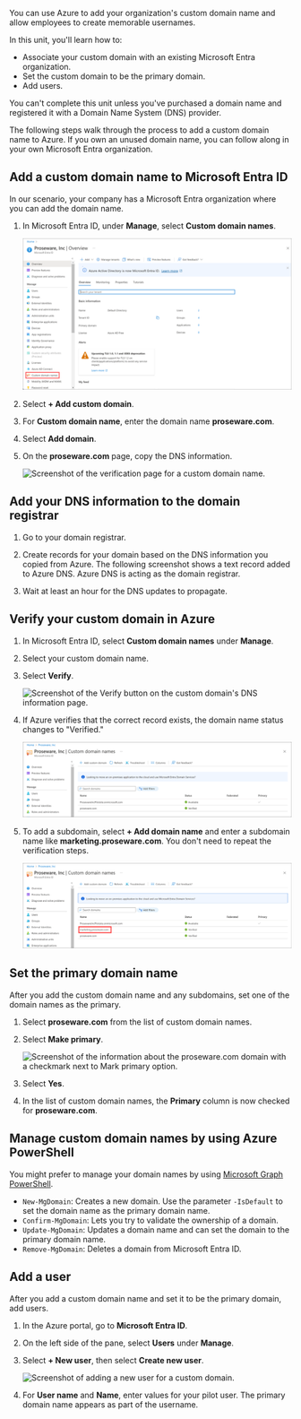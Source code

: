 You can use Azure to add your organization's custom domain name and allow employees to create memorable usernames.

In this unit, you'll learn how to:

- Associate your custom domain with an existing Microsoft Entra organization.
- Set the custom domain to be the primary domain.
- Add users.

You can't complete this unit unless you've purchased a domain name and registered it with a Domain Name System (DNS) provider.

The following steps walk through the process to add a custom domain name to Azure. If you own an unused domain name, you can follow along in your own Microsoft Entra organization.

<a name='add-a-custom-domain-name-to-azure-ad'></a>

## Add a custom domain name to Microsoft Entra ID

In our scenario, your company has a Microsoft Entra organization where you can add the domain name.

1. In Microsoft Entra ID, under **Manage**, select **Custom domain names**.

    ![Screenshot of the Overview page with Custom domain name highlighted.](../media/3-overview-page.png)

1. Select **+ Add custom domain**.

1. For **Custom domain name**, enter the domain name **proseware.com**.

1. Select **Add domain**.

1. On the **proseware.com** page, copy the DNS information.

    ![Screenshot of the verification page for a custom domain name.](../media/3-add-a-custom-domain-name.png)

## Add your DNS information to the domain registrar

1. Go to your domain registrar.

1. Create records for your domain based on the DNS information you copied from Azure. The following screenshot shows a text record added to Azure DNS. Azure DNS is acting as the domain registrar.


1. Wait at least an hour for the DNS updates to propagate.

## Verify your custom domain in Azure

1. In Microsoft Entra ID, select **Custom domain names** under **Manage**.

1. Select your custom domain name.

1. Select **Verify**.

    ![Screenshot of the Verify button on the custom domain's DNS information page.](../media/3-verify-domain.png)

1. If Azure verifies that the correct record exists, the domain name status changes to "Verified."

    ![Screenshot of a list of custom domains with the domain proseware.com listed as verified.](../media/3-verified-domain.png)

1. To add a subdomain, select **+ Add domain name** and enter a subdomain name like **marketing.proseware.com**. You don't need to repeat the verification steps.

    ![Screenshot of a list of custom domains with a callout highlighting the subdomain marketing.proseware.com with the status set to verified.](../media/3-added-subdomain.png)

## Set the primary domain name

After you add the custom domain name and any subdomains, set one of the domain names as the primary.

1. Select **proseware.com** from the list of custom domain names.

1. Select **Make primary**.

    ![Screenshot of the information about the proseware.com domain with a checkmark next to Mark primary option.](../media/3-make-primary.png)

1. Select **Yes**.

1. In the list of custom domain names, the **Primary** column is now checked for **proseware.com**.

## Manage custom domain names by using Azure PowerShell

You might prefer to manage your domain names by using [Microsoft Graph PowerShell](/powershell/microsoftgraph/overview).

- `New-MgDomain`: Creates a new domain. Use the parameter `-IsDefault` to set the domain name as the primary domain name.
- `Confirm-MgDomain`: Lets you try to validate the ownership of a domain.
- `Update-MgDomain`: Updates a domain name and can set the domain to the primary domain name.
- `Remove-MgDomain`: Deletes a domain from Microsoft Entra ID.

## Add a user

After you add a custom domain name and set it to be the primary domain, add users.

1. In the Azure portal, go to **Microsoft Entra ID**.

1. On the left side of the pane, select **Users** under **Manage**.

1. Select **+ New user**, then select **Create new user**.

   ![Screenshot of adding a new user for a custom domain.](../media/3-add-users.png)

1. For **User name** and **Name**, enter values for your pilot user. The primary domain name appears as part of the username.
